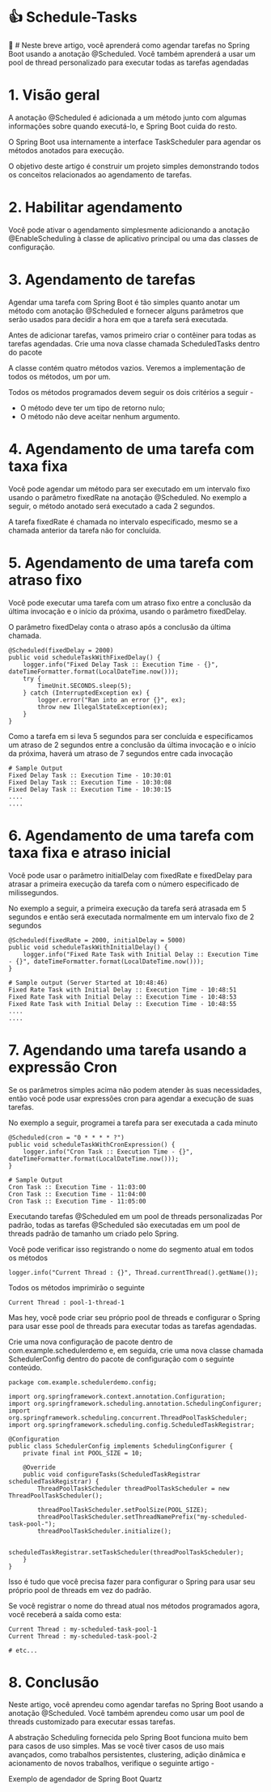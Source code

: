 # 👍 Schedule-Tasks
:date: # Neste breve artigo, você aprenderá como agendar tarefas no Spring Boot usando a anotação @Scheduled. Você também aprenderá a usar um pool de thread personalizado para executar todas as tarefas agendadas

# 1. Visão geral

A anotação @Scheduled é adicionada a um método junto com algumas informações sobre quando executá-lo, e Spring Boot cuida do resto.

O Spring Boot usa internamente a interface TaskScheduler para agendar os métodos anotados para execução.

O objetivo deste artigo é construir um projeto simples demonstrando todos os conceitos relacionados ao agendamento de tarefas.

# 2. Habilitar agendamento
Você pode ativar o agendamento simplesmente adicionando a anotação @EnableScheduling à classe de aplicativo principal ou uma das classes de configuração.

# 3. Agendamento de tarefas
Agendar uma tarefa com Spring Boot é tão simples quanto anotar um método com anotação @Scheduled e fornecer alguns parâmetros que serão usados para decidir a hora em que a tarefa será executada.

Antes de adicionar tarefas, vamos primeiro criar o contêiner para todas as tarefas agendadas. Crie uma nova classe chamada ScheduledTasks dentro do pacote 

A classe contém quatro métodos vazios. Veremos a implementação de todos os métodos, um por um.

Todos os métodos programados devem seguir os dois critérios a seguir -

- O método deve ter um tipo de retorno nulo;
- O método não deve aceitar nenhum argumento.

# 4. Agendamento de uma tarefa com taxa fixa
Você pode agendar um método para ser executado em um intervalo fixo usando o parâmetro fixedRate na anotação @Scheduled. No exemplo a seguir, o método anotado será executado a cada 2 segundos.

A tarefa fixedRate é chamada no intervalo especificado, mesmo se a chamada anterior da tarefa não for concluída.

# 5. Agendamento de uma tarefa com atraso fixo
Você pode executar uma tarefa com um atraso fixo entre a conclusão da última invocação e o início da próxima, usando o parâmetro fixedDelay.

O parâmetro fixedDelay conta o atraso após a conclusão da última chamada.

```
@Scheduled(fixedDelay = 2000)
public void scheduleTaskWithFixedDelay() {
    logger.info("Fixed Delay Task :: Execution Time - {}", dateTimeFormatter.format(LocalDateTime.now()));
    try {
        TimeUnit.SECONDS.sleep(5);
    } catch (InterruptedException ex) {
        logger.error("Ran into an error {}", ex);
        throw new IllegalStateException(ex);
    }
}
```

Como a tarefa em si leva 5 segundos para ser concluída e especificamos um atraso de 2 segundos entre a conclusão da última invocação e o início da próxima, haverá um atraso de 7 segundos entre cada invocação

```
# Sample Output
Fixed Delay Task :: Execution Time - 10:30:01
Fixed Delay Task :: Execution Time - 10:30:08
Fixed Delay Task :: Execution Time - 10:30:15
....
....
```

# 6. Agendamento de uma tarefa com taxa fixa e atraso inicial
Você pode usar o parâmetro initialDelay com fixedRate e fixedDelay para atrasar a primeira execução da tarefa com o número especificado de milissegundos.

No exemplo a seguir, a primeira execução da tarefa será atrasada em 5 segundos e então será executada normalmente em um intervalo fixo de 2 segundos

```
@Scheduled(fixedRate = 2000, initialDelay = 5000)
public void scheduleTaskWithInitialDelay() {
    logger.info("Fixed Rate Task with Initial Delay :: Execution Time - {}", dateTimeFormatter.format(LocalDateTime.now()));
}
```

```
# Sample output (Server Started at 10:48:46)
Fixed Rate Task with Initial Delay :: Execution Time - 10:48:51
Fixed Rate Task with Initial Delay :: Execution Time - 10:48:53
Fixed Rate Task with Initial Delay :: Execution Time - 10:48:55
....
....
```

# 7. Agendando uma tarefa usando a expressão Cron
Se os parâmetros simples acima não podem atender às suas necessidades, então você pode usar expressões cron para agendar a execução de suas tarefas.

No exemplo a seguir, programei a tarefa para ser executada a cada minuto

```
@Scheduled(cron = "0 * * * * ?")
public void scheduleTaskWithCronExpression() {
    logger.info("Cron Task :: Execution Time - {}", dateTimeFormatter.format(LocalDateTime.now()));
}
```

```
# Sample Output
Cron Task :: Execution Time - 11:03:00
Cron Task :: Execution Time - 11:04:00
Cron Task :: Execution Time - 11:05:00
```

Executando tarefas @Scheduled em um pool de threads personalizadas
Por padrão, todas as tarefas @Scheduled são executadas em um pool de threads padrão de tamanho um criado pelo Spring.

Você pode verificar isso registrando o nome do segmento atual em todos os métodos

```
logger.info("Current Thread : {}", Thread.currentThread().getName());
```

Todos os métodos imprimirão o seguinte

```
Current Thread : pool-1-thread-1
```

Mas hey, você pode criar seu próprio pool de threads e configurar o Spring para usar esse pool de threads para executar todas as tarefas agendadas.

Crie uma nova configuração de pacote dentro de com.example.schedulerdemo e, em seguida, crie uma nova classe chamada SchedulerConfig dentro do pacote de configuração com o seguinte conteúdo.

```
package com.example.schedulerdemo.config;

import org.springframework.context.annotation.Configuration;
import org.springframework.scheduling.annotation.SchedulingConfigurer;
import org.springframework.scheduling.concurrent.ThreadPoolTaskScheduler;
import org.springframework.scheduling.config.ScheduledTaskRegistrar;

@Configuration
public class SchedulerConfig implements SchedulingConfigurer {
    private final int POOL_SIZE = 10;

    @Override
    public void configureTasks(ScheduledTaskRegistrar scheduledTaskRegistrar) {
        ThreadPoolTaskScheduler threadPoolTaskScheduler = new ThreadPoolTaskScheduler();

        threadPoolTaskScheduler.setPoolSize(POOL_SIZE);
        threadPoolTaskScheduler.setThreadNamePrefix("my-scheduled-task-pool-");
        threadPoolTaskScheduler.initialize();

        scheduledTaskRegistrar.setTaskScheduler(threadPoolTaskScheduler);
    }
}
```

Isso é tudo que você precisa fazer para configurar o Spring para usar seu próprio pool de threads em vez do padrão.

Se você registrar o nome do thread atual nos métodos programados agora, você receberá a saída como esta:

```
Current Thread : my-scheduled-task-pool-1
Current Thread : my-scheduled-task-pool-2

# etc...
```

# 8. Conclusão
Neste artigo, você aprendeu como agendar tarefas no Spring Boot usando a anotação @Scheduled. Você também aprendeu como usar um pool de threads customizado para executar essas tarefas.

A abstração Scheduling fornecida pelo Spring Boot funciona muito bem para casos de uso simples. Mas se você tiver casos de uso mais avançados, como trabalhos persistentes, clustering, adição dinâmica e acionamento de novos trabalhos, verifique o seguinte artigo -

Exemplo de agendador de Spring Boot Quartz
